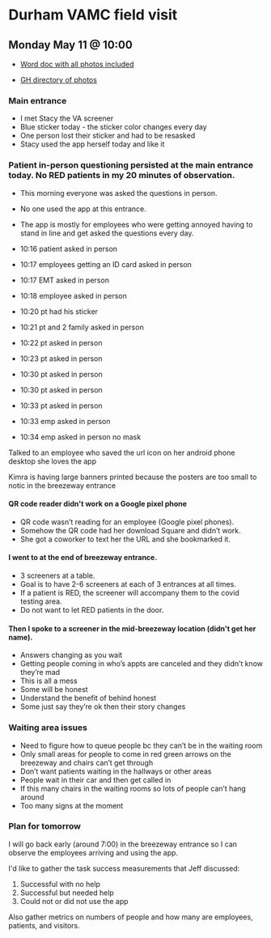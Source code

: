 # Durham VAMC field visit
## Monday May 11 @ 10:00

- [Word doc with all photos included](https://github.com/department-of-veterans-affairs/va.gov-team/blob/master/products/health-care/COVID-screener/photos/11may2020/11may2020-photos.docx)

- [GH directory of photos](https://github.com/department-of-veterans-affairs/va.gov-team/tree/master/products/health-care/COVID-screener/photos/11may2020)

### Main entrance

- I met Stacy the VA screener
- Blue sticker today - the sticker color changes every day
- One person lost their sticker and had to be resasked
- Stacy used the app herself today and like it

### Patient in-person questioning persisted at the main entrance today. No RED patients in my 20 minutes of observation. 
- This morning everyone was asked the questions in person. 
- No one used the app at this entrance. 
- The app is mostly for employees who were getting annoyed having to stand in line and get asked the questions every day. 

- 10:16 patient asked in person
- 10:17 employees getting an ID card asked in person
- 10:17 EMT asked in person
- 10:18 employee asked in person
- 10:20 pt had his sticker
- 10:21 pt and 2 family asked in person
- 10:22 pt asked in person
- 10:23 pt asked in person
- 10:30 pt asked in person
- 10:30 pt asked in person
- 10:33 pt asked in person
- 10:33 emp asked in person
- 10:34 emp asked in person no mask

Talked to an employee who saved the url icon on her android phone desktop she loves the app

Kimra is having large banners printed because the posters are too small to notic in the breezeway entrance

#### QR code reader didn't work on a Google pixel phone
- QR code wasn’t reading for an employee (Google pixel phones). 
- Somehow the QR code had her download Square and didn’t work.
- She got a coworker to text her the URL and she bookmarked it.

#### I went to at the end of breezeway entrance. 
- 3 screeners at a table. 
- Goal is to have 2-6 screeners at each of 3 entrances at all times. 
- If a patient is RED, the screener will accompany them to the covid testing area.
- Do not want to let RED patients in the door.

#### Then I spoke to a screener in the mid-breezeway location (didn't get her name).

- Answers changing as you wait
- Getting people coming in who’s appts are canceled and they didn’t know they’re mad
- This is all a mess
- Some will be honest
- Understand the benefit of behind honest
- Some just say they’re ok then their story changes

### Waiting area issues

- Need to figure how to queue people bc they can’t be in the waiting room
- Only small areas for people to come in red green arrows on the breezeway and chairs can’t get through
- Don’t want patients waiting in the hallways or other areas
- People wait in their car and then get called in
- If this many chairs in the waiting rooms so lots of people can’t hang around
- Too many signs at the moment

### Plan for tomorrow

I will go back early (around 7:00) in the breezeway entrance so I can observe the employees arriving and using the app. 

I'd like to gather the task success measurements that Jeff discussed:
1. Successful with no help
2. Successful but needed help
3. Could not or did not use the app

Also gather metrics on numbers of people and how many are employees, patients, and visitors. 



